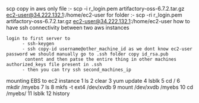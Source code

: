 scp copy in aws
only file :- scp -i r_login.pem artifactory-oss-6.7.2.tar.gz ec2-user@34.222.132.1:/home/ec2-user
for folder :- scp -ri r_login.pem artifactory-oss-6.7.2.tar.gz ec2-user@34.222.132.1:/home/ec2-user
how to have ssh connectivity between two aws instances

    login to first server to   
          - ssh-keygen
          - ssh copy-id username@other_machine_id as we dont know ec2-user password we should manually go to .ssh folder copy id_rsa.pub
           content and then patse the entire thing in other machines authorized_keys file present in .ssh
          - then you can try ssh second_machines_ip
mounting EBS to ec2 instance
1  ls
2  clear
3  yum update
4  lsblk
5  cd /
6  mkdir /myebs
7  ls
8  mkfs -t ext4 /dev/xvdb
9  mount /dev/xvdb /myebs
10  cd /myebs/
11  lsblk
12  history
